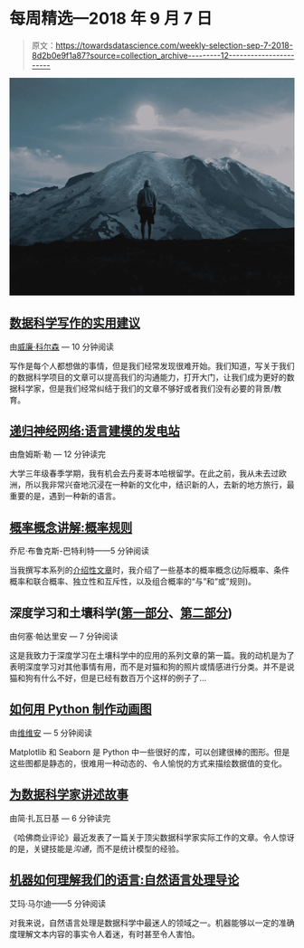 # 每周精选—2018 年 9 月 7 日

> 原文：<https://towardsdatascience.com/weekly-selection-sep-7-2018-8d2b0e9f1a87?source=collection_archive---------12----------------------->

![](img/8ea60403cd24ef08164bf5f60cae0c6e.png)

## [数据科学写作的实用建议](/practical-advice-for-data-science-writing-cc842795ed52)

由[威廉·科尔森](https://medium.com/u/e2f299e30cb9?source=post_page-----8d2b0e9f1a87--------------------------------) — 10 分钟阅读

写作是每个人都想做的事情，但是我们经常发现很难开始。我们知道，写关于我们的数据科学项目的文章可以提高我们的沟通能力，打开大门，让我们成为更好的数据科学家，但是我们经常纠结于我们的文章不够好或者我们没有必要的背景/教育。

## [递归神经网络:语言建模的发电站](/recurrent-neural-networks-the-powerhouse-of-language-modeling-d45acc50444f)

由詹姆斯·勒 — 12 分钟读完

大学三年级春季学期，我有机会去丹麦哥本哈根留学。在此之前，我从未去过欧洲，所以我非常兴奋地沉浸在一种新的文化中，结识新的人，去新的地方旅行，最重要的是，遇到一种新的语言。

## [概率概念讲解:概率规则](/probability-concepts-explained-rules-of-probability-introduction-part-2-2a9d5a1a9df4)

乔尼·布鲁克斯-巴特利特——5 分钟阅读

当我撰写本系列的[介绍性文章](/probability-concepts-explained-introduction-a7c0316de465)时，我介绍了一些基本的概率概念(边际概率、条件概率和联合概率、独立性和互斥性，以及组合概率的“与”和“或”规则)。

## 深度学习和土壤科学([第一部分](/deep-learning-and-soil-science-part-1-8c0669b18097)、[第二部分](/deep-learning-and-soil-science-part-2-129e0cb4be94))

由何塞·帕达里安 — 7 分钟阅读

这是我致力于深度学习在土壤科学中的应用的系列文章的第一篇。我的动机是为了表明深度学习对其他事情有用，而不是对猫和狗的照片或情感进行分类。并不是说猫和狗有什么不好，但是已经有数百万个这样的例子了…

## [如何用 Python 制作动画图](/how-to-create-animated-graphs-in-python-bb619cc2dec1)

由[维维安](https://medium.com/u/90a37ffc3354?source=post_page-----8d2b0e9f1a87--------------------------------) — 5 分钟阅读

Matplotlib 和 Seaborn 是 Python 中一些很好的库，可以创建很棒的图形。但是这些图都是静态的，很难用一种动态的、令人愉悦的方式来描绘数据值的变化。

## [为数据科学家讲述故事](/storytelling-for-data-scientists-317c2723aa31)

由简·扎瓦日基 — 6 分钟读完

《哈佛商业评论》最近发表了一篇关于顶尖数据科学家实际工作的文章。令人惊讶的是，关键技能是*沟通*，而不是统计模型的经验。

## [机器如何理解我们的语言:自然语言处理导论](/how-machines-understand-our-language-an-introduction-to-natural-language-processing-4ab4bcd47d05)

艾玛·马尔迪——5 分钟阅读

对我来说，自然语言处理是数据科学中最迷人的领域之一。机器能够以一定的准确度理解文本内容的事实令人着迷，有时甚至令人害怕。